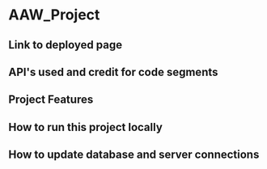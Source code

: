 # AAW_Project

## Link to deployed page

## API's used and credit for code segments

## Project Features

## How to run this project locally

## How to update database and server connections
